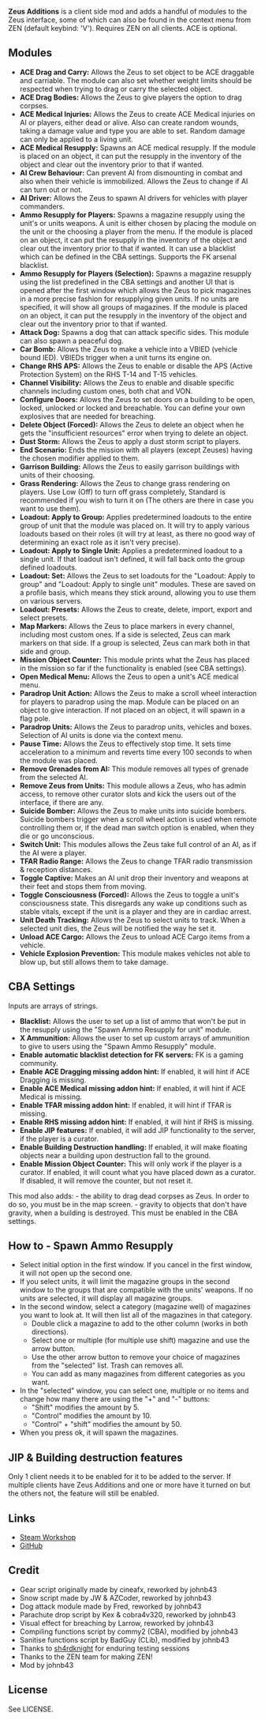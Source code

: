 **Zeus Additions** is a client side mod and adds a handful of modules to the Zeus interface, some of which can also be found in the context menu from ZEN (default keybind: 'V'). Requires ZEN on all clients. ACE is optional.

<h2>Modules</h2>

* **ACE Drag and Carry:** Allows the Zeus to set object to be ACE draggable and carriable. The module can also set whether weight limits should be respected when trying to drag or carry the selected object.
* **ACE Drag Bodies:** Allows the Zeus to give players the option to drag corpses.
* **ACE Medical Injuries:** Allows the Zeus to create ACE Medical injuries on AI or players, either dead or alive. Also can create random wounds, taking a damage value and type you are able to set. Random damage can only be applied to a living unit.
* **ACE Medical Resupply:** Spawns an ACE medical resupply. If the module is placed on an object, it can put the resupply in the inventory of the object and clear out the inventory prior to that if wanted.
* **AI Crew Behaviour:** Can prevent AI from dismounting in combat and also when their vehicle is immobilized. Allows the Zeus to change if AI can turn out or not.
* **AI Driver:** Allows the Zeus to spawn AI drivers for vehicles with player commanders.
* **Ammo Resupply for Players:** Spawns a magazine resupply using the unit's or units weapons. A unit is either chosen by placing the module on the unit or the choosing a player from the menu. If the module is placed on an object, it can put the resupply in the inventory of the object and clear out the inventory prior to that if wanted. It can use a blacklist which can be defined in the CBA settings. Supports the FK arsenal blacklist.
* **Ammo Resupply for Players (Selection):** Spawns a magazine resupply using the list predefined in the CBA settings and another UI that is opened after the first window which allows the Zeus to pick magazines in a more precise fashion for resupplying given units. If no units are specified, it will show all groups of magazines. If the module is placed on an object, it can put the resupply in the inventory of the object and clear out the inventory prior to that if wanted.
* **Attack Dog:** Spawns a dog that can attack specific sides. This module can also spawn a peaceful dog.
* **Car Bomb:** Allows the Zeus to make a vehicle into a VBIED (vehicle bound IED). VBIEDs trigger when a unit turns its engine on.
* **Change RHS APS:** Allows the Zeus to enable or disable the APS (Active Protection System) on the RHS T-14 and T-15 vehicles.
* **Channel Visibility:** Allows the Zeus to enable and disable specific channels including custom ones, both chat and VON.
* **Configure Doors:** Allows the Zeus to set doors on a building to be open, locked, unlocked or locked and breachable. You can define your own explosives that are needed for breaching.
* **Delete Object (Forced):** Allows the Zeus to delete an object when he gets the "insufficient resources" error when trying to delete an object.
* **Dust Storm:** Allows the Zeus to apply a dust storm script to players.
* **End Scenario:** Ends the mission with all players (except Zeuses) having the chosen modifier applied to them.
* **Garrison Building:** Allows the Zeus to easily garrison buildings with units of their choosing.
* **Grass Rendering:** Allows the Zeus to change grass rendering on players. Use Low (Off) to turn off grass completely, Standard is recommended if you wish to turn it on (The others are there in case you want to use them).
* **Loadout: Apply to Group:** Applies predetermined loadouts to the entire group of unit that the module was placed on. It will try to apply various loadouts based on their roles (it will try at least, as there no good way of determining an exact role as it isn't very precise).
* **Loadout: Apply to Single Unit:** Applies a predetermined loadout to a single unit. If that loadout isn't defined, it will fall back onto the group defined loadouts.
* **Loadout: Set:** Allows the Zeus to set loadouts for the "Loadout: Apply to group" and "Loadout: Apply to single unit" modules. These are saved on a profile basis, which means they stick around, allowing you to use them on various servers.
* **Loadout: Presets:** Allows the Zeus to create, delete, import, export and select presets.
* **Map Markers:** Allows the Zeus to place markers in every channel, including most custom ones. If a side is selected, Zeus can mark markers on that side. If a group is selected, Zeus can mark both in that side and group.
* **Mission Object Counter:** This module prints what the Zeus has placed in the mission so far if the functionality is enabled (see CBA settings).
* **Open Medical Menu:** Allows the Zeus to open a unit's ACE medical menu.
* **Paradrop Unit Action:** Allows the Zeus to make a scroll wheel interaction for players to paradrop using the map. Module can be placed on an object to give interaction. If not placed on an object, it will spawn in a flag pole.
* **Paradrop Units:** Allows the Zeus to paradrop units, vehicles and boxes. Selection of AI units is done via the context menu.
* **Pause Time:** Allows the Zeus to effectively stop time. It sets time acceleration to a minimum and reverts time every 100 seconds to when the module was placed.
* **Remove Grenades from AI:** This module removes all types of grenade from the selected AI.
* **Remove Zeus from Units:** This module allows a Zeus, who has admin access, to remove other curator slots and kick the users out of the interface, if there are any.
* **Suicide Bomber:** Allows the Zeus to make units into suicide bombers. Suicide bombers trigger when a scroll wheel action is used when remote controlling them or, if the dead man switch option is enabled, when they die or go unconscious.
* **Switch Unit:** This modules allows the Zeus take full control of an AI, as if the AI were a player.
* **TFAR Radio Range:** Allows the Zeus to change TFAR radio transmission & reception distances.
* **Toggle Captive:** Makes an AI unit drop their inventory and weapons at their feet and stops them from moving.
* **Toggle Consciousness (Forced):** Allows the Zeus to toggle a unit's consciousness state. This disregards any wake up conditions such as stable vitals, except if the unit is a player and they are in cardiac arrest.
* **Unit Death Tracking:** Allows the Zeus to select units to track. When a selected unit dies, the Zeus will be notified the way he set it.
* **Unload ACE Cargo:** Allows the Zeus to unload ACE Cargo items from a vehicle.
* **Vehicle Explosion Prevention:** This module makes vehicles not able to blow up, but still allows them to take damage.

<h2>CBA Settings</h2>

Inputs are arrays of strings.
* **Blacklist:** Allows the user to set up a list of ammo that won't be put in the resupply using the "Spawn Ammo Resupply for unit" module.
* **X Ammunition:** Allows the user to set up custom arrays of ammunition to give to users using the "Spawn Ammo Resupply" module.
* **Enable automatic blacklist detection for FK servers:** FK is a gaming community.
* **Enable ACE Dragging missing addon hint:** If enabled, it will hint if ACE Dragging is missing.
* **Enable ACE Medical missing addon hint:** If enabled, it will hint if ACE Medical is missing.
* **Enable TFAR missing addon hint:** If enabled, it will hint if TFAR is missing.
* **Enable RHS missing addon hint:** If enabled, it will hint if RHS is missing.
* **Enable JIP features:** If enabled, it will add JIP functionality to the server, if the player is a curator.
* **Enable Building Destruction handling:** If enabled, it will make floating objects near a building upon destruction fall to the ground.
* **Enable Mission Object Counter:** This will only work if the player is a curator. If enabled, it will count what you have placed down as a curator. If disabled, it will remove the counter, but not reset it.

This mod also adds:
    - the ability to drag dead corpses as Zeus. In order to do so, you must be in the map screen.
    - gravity to objects that don't have gravity, when a building is destroyed. This must be enabled in the CBA settings.

<h2>How to - Spawn Ammo Resupply</h2>

* Select initial option in the first window. If you cancel in the first window, it will not open up the second one.
* If you select units, it will limit the magazine groups in the second window to the groups that are compatible with the units' weapons. If no units are selected, it will display all magazine groups.
* In the second window, select a category (magazine well) of magazines you want to look at. It will then list all of the magazines in that category.
    * Double click a magazine to add to the other column (works in both directions).
    * Select one or multiple (for multiple use shift) magazine and use the arrow button.
    * Use the other arrow button to remove your choice of magazines from the "selected" list. Trash can removes all.
    * You can add as many magazines from different categories as you want.
* In the "selected" window, you can select one, multiple or no items and change how many there are using the "+" and "-" buttons:
    * "Shift" modifies the amount by 5.
    * "Control" modifies the amount by 10.
    * "Control" + "shift" modifies the amount by 50.
* When you press ok, it will spawn the magazines.

<h2>JIP & Building destruction features</h2>

Only 1 client needs it to be enabled for it to be added to the server. If multiple clients have Zeus Additions and one or more have it turned on but the others not, the feature will still be enabled.

<h2>Links</h2>

* [Steam Workshop](https://steamcommunity.com/sharedfiles/filedetails/?id=2387297579)
* [GitHub](https://github.com/johnb432/Zeus-Additions)

<h2>Credit</h2>

* Gear script originally made by cineafx, reworked by johnb43
* Snow script made by JW & AZCoder, reworked by johnb43
* Dog attack module made by Fred, reworked by johnb43
* Parachute drop script by Kex & cobra4v320, reworked by johnb43
* Visual effect for breaching by Larrow, reworked by johnb43
* Compiling functions script by commy2 (CBA), modified by johnb43
* Sanitise functions script by BadGuy (CLib), modified by johnb43
* Thanks to [sh4rdknight](https://gitlab.com/sh4rdknight) for enduring testing sessions
* Thanks to the ZEN team for making ZEN!
* Mod by johnb43

<h2>License</h2>

See LICENSE.
